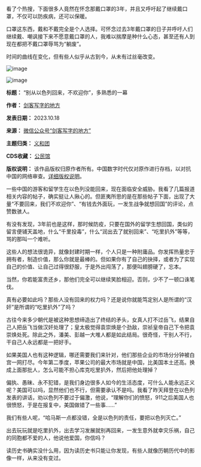 看了个热搜，下面很多人竟然在怀念那戴口罩的3年，并且又呼吁起了继续戴口罩，不仅可以防疾病，还可以保暖。


口罩这东西，戴和不戴完全是个人选择。可怀念过去3年戴口罩的日子并呼吁人们继续戴、嘲讽接下来不愿意戴口罩的人，我难以揣摩是种什么心态，甚至还有人到现在都把不戴口罩辱骂为“躺废”。


时间的曲线在变化，但有些人似乎从古到今，从未有过丝毫改变。


![image](https://chinadigitaltimes.net/chinese/files/2023/10/post-701270-6530f58f80fa5.png)


![image](https://chinadigitaltimes.net/chinese/files/2023/10/post-701270-6530f58f8f96d.png)




**标题：** “别从以色列回来，不欢迎你”，多熟悉的一幕  

**作者：** [剑客写字的地方](https://chinadigitaltimes.net/space/剑客写字的地方)  

**发表日期：** 2023.10.18  

**来源：** [微信公众号“剑客写字的地方”](https://web.archive.org/web/https://mp.weixin.qq.com/s/KzJ5idmHowx3cQQAOQcm9A)  

**主题归类：** [义和团](https://chinadigitaltimes.net/space/义和团)  

**CDS收藏：** [公民馆](https://chinadigitaltimes.net/space/%E5%85%AC%E6%B0%91%E9%A6%86)  

**版权说明：** 该作品版权归原作者所有。中国数字时代仅对原作进行存档，以对抗中国的网络审查。[详细版权说明](https://chinadigitaltimes.net/chinese/copyright)。


一些中国的游客和留学生在以色列没能回来，现在面临安全威胁。我看了几篇报道相关内容的帖子，确实挺让人揪心的。但匪夷所思的是在那些帖子下面，出现了大量“不要回来，我们不欢迎你”、“有钱去外面玩，一发生战争就想回国”的评论，点赞数骇人。


有没有发现，3年前也是这样，那时候防疫，只要在国外的留学生想回国，类似的留言便铺天盖地，什么“千里投毒”，什么“润出去了就别回来”、“吃里扒外”等等，骂的那叫一个难听。


这些人的想法很诡异，就像封建时期一样，个人只是一种附庸品。你发挥热量忠于拥有者，制造价值，那么你就是最棒的。但如果你有了自己的抉择，或者为了实现自己的价值、让自己过得很舒服，于是外出闯荡了，那便叫翅膀硬了，忘本。


当然，你若能富贵还乡，那他们完全可以继续笑脸相迎。否则，少不了一顿口诛笔伐。


真有必要如此吗？那些人没有回来的权力吗？还是说你就能笃定别人是所谓的“汉奸”是所谓的“吃里扒外”了吗？


古往今来多少朝代是被这种思想缔造出了终结的矛头，女真人打不过岳飞，结果自己人把岳飞当做汉奸处理了；皇太极觉得袁崇焕是个劲敌，崇祯皇帝自己下令把袁崇焕处死。除此之外，潘美、彭越一大堆人都是如此结局。很奇怪，干别人不行，干自己人永远都是一把好手。


如果美国人也有这种逻辑，哪还需要我们来针对，他们那些企业的市场分分钟被白宫一网打尽。今年第二季度，苹果公司的最大市场就是中国，比美国本土还高。换成上面那批人，怎么可能不担心库克吃里扒外，然后把他处理掉？


偏执、愚昧、永不犯错，是我们身边很多人如今的生活态度，可什么人能永远正义呢？美国可以吗，显然他们也不行，但需要承认不是吗。我看了昨天拜登在以色列发表的讲话，劝以色列不要过于偏激，他说，“理解你们的愤怒，911之后美国人也很愤怒，于是在报复中，美国做错了一些事……”


我们有些人呢，“哈马斯一点都没错，全是以色列的责任，要把以色列灭亡。”


出去玩玩就是吃里扒外，出去学习发展就别再回来，一发生意外就幸灾乐祸，自己的同胞都不爱的人，他说他爱国，你信吗？


读历史书确实没什么用，因为读历史书只能让你发现，有些人就像历朝历代中的影像一样，从来没有变过。

